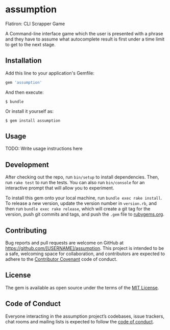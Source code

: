 # assumption
Flatiron: CLI Scrapper Game

A Command-line interface game which the user is presented with a phrase and they have to assume what autocomplete result is first under a time limit to get to the next stage.

## Installation

Add this line to your application's Gemfile:

```ruby
gem 'assumption'
```

And then execute:

    $ bundle

Or install it yourself as:

    $ gem install assumption

## Usage

TODO: Write usage instructions here

## Development

After checking out the repo, run `bin/setup` to install dependencies. Then, run `rake test` to run the tests. You can also run `bin/console` for an interactive prompt that will allow you to experiment.

To install this gem onto your local machine, run `bundle exec rake install`. To release a new version, update the version number in `version.rb`, and then run `bundle exec rake release`, which will create a git tag for the version, push git commits and tags, and push the `.gem` file to [rubygems.org](https://rubygems.org).

## Contributing

Bug reports and pull requests are welcome on GitHub at https://github.com/[USERNAME]/assumption. This project is intended to be a safe, welcoming space for collaboration, and contributors are expected to adhere to the [Contributor Covenant](http://contributor-covenant.org) code of conduct.

## License

The gem is available as open source under the terms of the [MIT License](https://opensource.org/licenses/MIT).

## Code of Conduct

Everyone interacting in the assumption project’s codebases, issue trackers, chat rooms and mailing lists is expected to follow the [code of conduct](https://github.com/[USERNAME]/assumption/blob/master/CODE_OF_CONDUCT.md).
